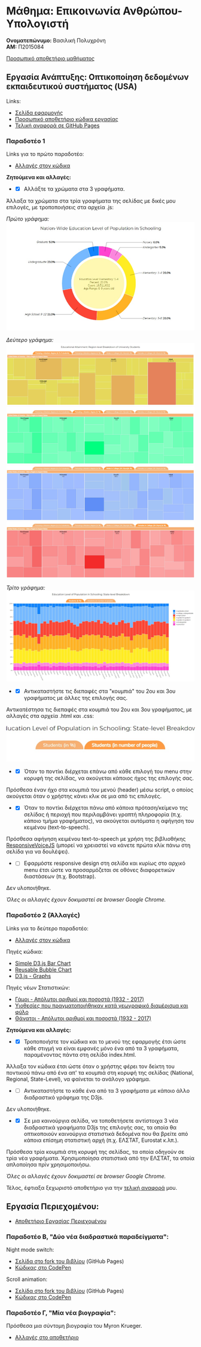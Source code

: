 # Μάθημα: Επικοινωνία Ανθρώπου-Υπολογιστή
**Ονοματεπώνυμο:** Βασιλική Πολυχρόνη  
**ΑΜ:** Π2015084

[Προσωπικό αποθετήριο μαθήματος](https://github.com/p15poly/hci)  
## Εργασία Ανάπτυξης: Οπτικοποίηση δεδομένων εκπαιδευτικού συστήματος (USA)
Links:
* [Σελίδα εφαρμογής](https://p15poly.github.io/D3js-US-educational-attainment/)
* [Προσωπικό αποθετήριο κώδικα εργασίας](https://github.com/p15poly/D3js-US-educational-attainment)
* [Τελική αναφορά σε GitHub Pages](https://p15poly.github.io/hci-anafora/)
### Παραδοτέο 1
Links για το πρώτο παραδοτέο:
* [Αλλαγές στον κώδικα](https://github.com/p15poly/D3js-US-educational-attainment/commits/paradoteo1)

**Ζητούμενα και αλλαγές:**

* - [x] Αλλάξτε τα χρώματα στα 3 γραφήματα.

Άλλαξα τα χρώματα στα τρία γραφήματα της σελίδας με δικές μου επιλογές, με τροποποιήσεις στα αρχεία .js:

*Πρώτο γράφημα:*  
![Διάγραμμα 1](images/graph1.jpg)  

*Δεύτερο γράφημα:*  
![Διάγραμμα 2-1](images/graph2-1.jpg)  
![Διάγραμμα 2-2](images/graph2-2.jpg)  
![Διάγραμμα 2-3](images/graph2-3.jpg)  
![Διάγραμμα 2-4](images/graph2-4.jpg)  

*Τρίτο γράφημα:*  
![Διάγραμμα 3](images/graph3.jpg)  

* - [x]  Αντικαταστήστε τις διεπαφές στα "κουμπιά" του 2ου και 3ου γραφήματος με άλλες της επιλογής σας.

Αντικατέστησα τις διεπαφές στα κουμπιά του 2ου και 3ου γραφήματος, με αλλαγές στα αρχεία .html και .css:  

![Κουμπιά](images/buttons.jpg)  

* - [x] Όταν το ποντίκι διέρχεται επάνω από κάθε επιλογή του menu στην κορυφή της σελίδας, να ακούγεται κάποιος ήχος της επιλογής σας.

Πρόσθεσα έναν ήχο στα κουμπιά του μενού (header) μέσω script, ο οποίος ακούγεται όταν ο χρήστης κάνει κλικ σε μια από τις επιλογές.

* - [x] Όταν το ποντίκι διέρχεται πάνω από κάποια πρόταση/κείμενο της σελίδας ή περιοχή που περιλαμβάνει γραπτή πληροφορία (π.χ. κάποιο τμήμα γραφήματος), να ακούγεται αυτόματα η αφήγηση του κειμένου (text-to-speech).

Πρόσθεσα αφήγηση κειμένου text-to-speech με χρήση της βιβλιοθήκης [ResponsiveVoiceJS](https://responsivevoice.org/) (μπορεί να χρειαστεί να κάνετε πρώτα κλίκ πάνω στη σελίδα για να δουλέψει).

* - [ ] Εφαρμόστε responsive design στη σελίδα και κυρίως στο αρχικό menu έτσι ώστε να προσαρμόζεται σε οθόνες διαφορετικών διαστάσεων (π.χ. Bootstrap).

Δεν υλοποιήθηκε.


*Όλες οι αλλαγές έχουν δοκιμαστεί σε browser Google Chrome.*

### Παραδοτέο 2 (Άλλαγές)
Links για το δεύτερο παραδοτέο:
* [Αλλαγές στον κώδικα](https://github.com/p15poly/D3js-US-educational-attainment/commits/paradoteo2)

Πηγές κώδικα:
* [Simple D3.js Bar Chart](http://bl.ocks.org/d3noob/8952219)
* [Reusable Bubble Chart](https://github.com/dmesquita/reusable_bubble_chart)
* [D3.js - Graphs](https://www.tutorialspoint.com/d3js/d3js_graphs.htm)

Πηγές νέων Στατιστικών:
* [Γάμοι - Απόλυτοι αριθμοί και ποσοστά (1932 - 2017)](http://www.statistics.gr/el/statistics/-/publication/SPO06/2017)
* [Υιοθεσίες που πραγματοποιήθηκαν κατά γεωγραφικό διαμέρισμα και φύλο](http://www.statistics.gr/el/statistics/-/publication/SHE33/-)
* [Θάνατοι - Απόλυτοι αριθμοί και ποσοστά (1932 - 2017)](http://www.statistics.gr/el/statistics/-/publication/SPO09/2017)

**Ζητούμενα και αλλαγές:**

* - [x] Τροποποιήστε τον κώδικα και το μενού της εφαρμογής έτσι ώστε κάθε στιγμή να είναι εμφανές μόνο ένα από τα 3 γραφήματα, παραμένοντας πάντα στη σελίδα index.html.

Άλλαξα τον κώδικα έτσι ώστε όταν ο χρήστης φέρει τον δείκτη του ποντικιού πάνω από ένα απ' τα κουμπιά στη κορυφή της σελίδας (National, Regional, State-Level), να φαίνεται το ανάλογο γράφημα.

* - [ ] Αντικαταστήστε το κάθε ένα από τα 3 γραφήματα με κάποιο άλλο διαδραστικό γράφημα της D3js.

Δεν υλοποιήθηκε.

* - [x] Σε μια καινούργια σελίδα, να τοποθετήσετε αντίστοιχα 3 νέα διαδραστικά γραφήματα D3js της επιλογής σας, τα οποία θα οπτικοποιούν καινούργια στατιστικά δεδομένα που θα βρείτε από κάποια επίσημη στατιστική αρχή (π.χ. ΕΛΣΤΑΤ, Eurostat κ.λπ.).

Πρόσθεσα τρία κουμπιά στη κορυφή της σελίδας, τα οποία οδηγούν σε τρία νέα γραφήματα. Χρησιμοποίησα στατιστικά από την ΕΛΣΤΑΤ, τα οποία απλοποίησα πρίν χρησιμοποιήσω.

*Όλες οι αλλαγές έχουν δοκιμαστεί σε browser Google Chrome.*

Τέλος, έφτιαξα ξεχωριστό αποθετήριο για την [τελική αναφορά](https://p15poly.github.io/hci-anafora/) μου.

## Εργασία Περιεχομένου:
* [Αποθετήριο Εργασίας Περιεχομένου](https://github.com/p15poly/gr)
### Παραδοτέο Β, "Δύο νέα διαδραστικά παραδείγματα":
Night mode switch:
* [Σελίδα στο fork του βιβλίου](https://p15poly.github.io/gr/remix/night-mode-switch/) (GitHub Pages)
* [Κώδικας στο CodePen](https://codepen.io/vapoly/pen/EOLapj)

Scroll animation:
* [Σελίδα στο fork του βιβλίου](https://p15poly.github.io/gr/remix/scroll-animation/) (GitHub Pages)
* [Κώδικας στο CodePen](https://codepen.io/vapoly/pen/rQKadb)

### Παραδοτέο Γ, "Μία νέα βιογραφία":
Πρόσθεσα μια σύντομη βιογραφία του Myron Krueger.  
* [Αλλαγές στο αποθετήριο](https://github.com/p15poly/gr/commits/gh-pages)
